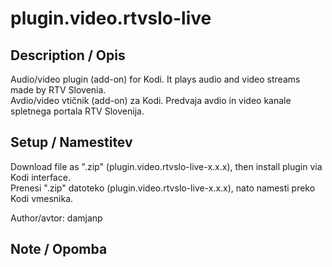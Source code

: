 # plugin.video.rtvslo-live #

## Description / Opis ##

Audio/video plugin (add-on) for Kodi. It plays audio and video streams made by RTV Slovenia.  
Avdio/video vtičnik (add-on) za Kodi. Predvaja avdio in video kanale spletnega portala RTV Slovenija.

## Setup / Namestitev ##
Download file as ".zip" (plugin.video.rtvslo-live-x.x.x), then install plugin via Kodi interface.  
Prenesi ".zip" datoteko (plugin.video.rtvslo-live-x.x.x), nato namesti preko Kodi vmesnika.

Author/avtor: damjanp 

## Note / Opomba ##
